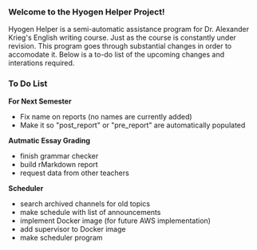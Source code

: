 ### Welcome to the Hyogen Helper Project!

Hyogen Helper is a semi-automatic assistance program for Dr. Alexander Krieg's English writing course. Just as the course is constantly under revision. This program goes through substantial changes in order to accomodate it. Below is a to-do list of the upcoming changes and interations required.

### To Do List

**For Next Semester**
- Fix name on reports (no names are currently added)
- Make it so "post_report" or "pre_report" are automatically populated

**Autmatic Essay Grading**
- finish grammar checker
- build rMarkdown report
- request data from other teachers

**Scheduler**
- search archived channels for old topics
- make schedule with list of announcements
- implement Docker image (for future AWS implementation)
- add supervisor to Docker image
- make scheduler program